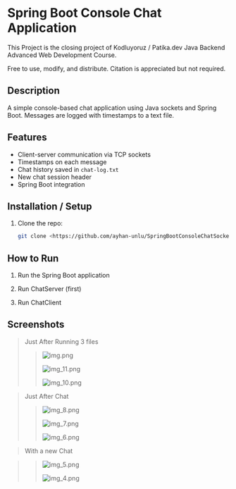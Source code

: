 # Spring Boot Console Chat Application
This Project is the closing project of Kodluyoruz / Patika.dev Java Backend Advanced Web Development Course.

Free to use, modify, and distribute. Citation is appreciated but not required.
## Description
A simple console-based chat application using Java sockets and Spring Boot. Messages are logged with timestamps to a text file.

## Features
- Client-server communication via TCP sockets
- Timestamps on each message
- Chat history saved in `chat-log.txt`
- New chat session header
- Spring Boot integration

## Installation / Setup
1. Clone the repo:
   ```bash
   git clone <https://github.com/ayhan-unlu/SpringBootConsoleChatSocketProject>

## How to Run

1. Run the Spring Boot application

2. Run ChatServer (first)

3. Run ChatClient

## Screenshots

>Just After Running 3 files
> 
>>![img.png](readmescreenshots/chatlog/img.png)
>>
>>![img_11.png](readmescreenshots/chatlog/img_11.png)
>>
>>![img_10.png](readmescreenshots/chatlog/img_10.png)

>Just After Chat
> 
>>![img_8.png](readmescreenshots/chatlog/img_8.png)
>>
>>![img_7.png](readmescreenshots/chatlog/img_7.png)
>>
>>![img_6.png](readmescreenshots/chatlog/img_6.png)

>With a new Chat

>>![img_5.png](readmescreenshots/chatlog/img_5.png)
>>
>>![img_4.png](readmescreenshots/chatlog/img_4.png)
